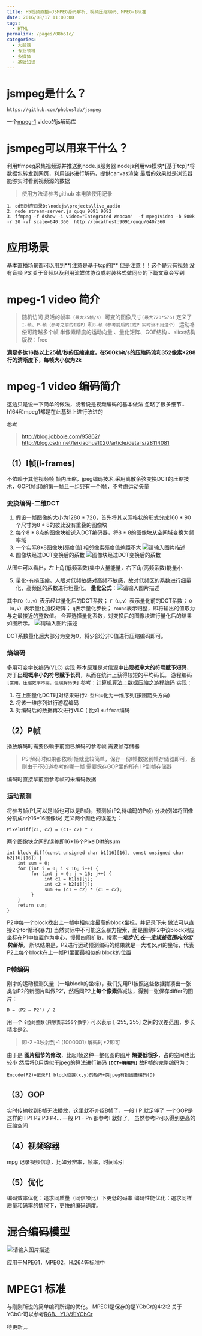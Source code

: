 ```yaml
---
title: H5视频直播—JSMPEG源码解析、视频压缩编码、MPEG-1标准
date: 2016/08/17 11:00:00
tags: 
  - HTML
permalink: /pages/08b61c/
categories: 
  - 大前端
  - 专业领域
  - 多媒体
  - 基础知识
---
```


# jsmpeg是什么？

    https://github.com/phoboslab/jsmpeg

一个[mpeg-1][1] video的js解码库

<!--more-->

# jsmpeg可以用来干什么？

利用ffmpeg采集视频源并推送到node.js服务器
nodejs利用ws模块*[基于tcp]*将数据包转发到网页，利用该js进行解码，提供canvas渲染
最后的效果就是浏览器能够实时看到视频源的数据
> 使用方法请参考github
> 本电脑使用记录

    1. cd到对应目录D:\nodejs\projects\live_audio 
    2. node stream-server.js ququ 9091 9092
    3. ffmpeg -f dshow -i video="Integrated Webcam"  -f mpeg1video -b 500k -r 20 -vf scale=640:360  http://localhost:9091/ququ/640/360

# 应用场景
基本直播场景都可以用到**[注意是基于tcp的]**
但是注意！！这个是只有视频 没有音频
PS:关于音频以及利用流媒体协议或封装格式做同步的下篇文章会写到


<!--more-->

# mpeg-1 video 简介
>随机访问
灵活的帧率`（最大25帧/s）`
可变的图像尺寸`(最大720*576)`
定义了`I-帧`、`P-帧（参考之前的I或P）`和`B-帧（参考前后的I或P 实时流不用这个）` 
运动补偿可跨越多个帧
半像素精度的运动向量 、量化矩阵、GOF结构 、slice结构
版权：free

**满足多达16路以上25帧/秒的压缩速度，在500kbit/s的压缩码流和352像素×288行的清晰度下，每帧大小仅为2k**

# mpeg-1 video 编码简介
这边只是说一下简单的做法，或者说是视频编码的基本做法 忽略了很多细节.. 
h164和mpeg1都是在此基础上进行改进的

参考

> http://blog.jobbole.com/95862/
> http://blog.csdn.net/leixiaohua1020/article/details/28114081

## （1）I帧(I-frames)
不依赖于其他视频帧
帧内压缩，jpeg编码技术,采用离散余弦变换DCT的压缩技术，GOP(帧组)的第一帧且一组只有一个I帧，不考虑运动矢量

### 变换编码-二维DCT
1. 假设一帧图像的大小为1280 * 720，首先将其以网格状的形式分成160 * 90个尺寸为8 * 8的彼此没有重叠的图像块
2. 每个8 * 8点的图像块被送入DCT编码器，将8 * 8的图像块从空间域变换为频率域
3. 一个实际8*8图像块[亮度值] 相邻像素亮度值差距不大
 ![请输入图片描述][2]  
4. 图像块经过DCT变换后的系数
 ![图像块经过DCT变换后的系数][3]

从图中可以看出，左上角(低频系数)集中大量能量，右下角(高频系数)能量小

5. 量化-有损压缩。人眼对低频敏感对高频不敏感，故对低频区的系数进行细量化，高频区的系数进行粗量化。
 **量化公式**：![请输入图片描述][4]

其中`FQ（u,v）`表示经过量化后的DCT系数；
`F（u,v）`表示量化前的DCT系数；
`Q（u,v）`表示量化加权矩阵；
`q`表示量化步长；
`round`表示归整，即将输出的值取为与之最接近的整数值。
合理选择量化系数，对变换后的图像块进行量化后的结果如图所示。
![请输入图片描述][5]

DCT系数量化后大部分为变为0，将少部分非0值进行压缩编码即可。

### 熵编码
 多用可变字长编码(VLC) 实现
基本原理是对信源中**出现概率大的符号赋予短码**，对于**出现概率小的符号赋予长码**，从而在统计上获得较短的平均码长。
游程编码`[常用，压缩效率不高，但编解码快]` 
参考：[计算机算法：数据压缩之游程编码][6]
实现：
1. 在上图量化DCT时对结果进行`Z-型扫描`化为一维序列(按图箭头方向)
2. 将该一维序列进行游程编码
3. 对编码后的数据再次进行VLC ( 比如 `Huffman`编码
## （2）P帧
播放解码时需要依赖于前面已解码的参考帧
需要帧存储器 
> PS:解码时如果都依赖I帧就比较简单，保存一份I帧数据到帧存储器即可，否则由于不知道参考的哪一帧 需要保存GOP里的所有I P到帧存储器

编码时直接拿前面参考帧的未编码数据
### 运动预测
将参考帧(P1,可以是I帧也可以是P帧)，预测帧(P2,待编码的P帧) 分块(例如将图像分割成n个16*16图像块)
定义两个颜色的误差为：

    PixelDiff(c1, c2) = (c1- c2) ^ 2

两个图像块之间的误差即16*16个PixelDiff的sum

    int block_diff(const unsigned char b1[16][16], const unsigned char b2[16][16]) { 
        int sum = 0; 
        for (int i = 0; i < 16; i++) { 
             for (int j = 0; j < 16; j++) { 
                  int c1 = b1[i][j]; 
                  int c2 = b2[i][j]; 
                  sum += (c1 – c2) * (c1 – c2); 
             } 
        } 
        return sum; 
    }

P2中每一个block找出上一帧中相似度最高的block坐标，并记录下来
做法可以直接2个for循环(暴力)
当然实际中不可能这么暴力搜索，而是围绕P2中该block对应坐标在P1中位置作为中心，慢慢四周扩散，搜索***一定步长,在一定误差范围内的宏块坐标***。
所以结果是，P2进行运动预测编码的结果就是一大堆(x,y)的坐标，代表P2上每个block在上一帧P1里面最相似的 block的位置
### P帧编码
刚才的运动预测矢量（一堆block的坐标），我们先用P1按照这些数据拼凑出一张类似P2的新图片叫做P2’，然后同P2上**每个像素**做减法，得到一张保存differ的图片：

    D = (P2 – P2′) / 2 

用一个 `8位的整数(只够表示256个数字)` 可以表示 [-255, 255] 之间的误差范围，步长精度是2。
> 即-2 -3映射到-1 (1000001) 解码时*2即可

由于是 **图片细节的修改**，比起I帧这种一整张图的图片 **熵要低很多**，占的空间也比较小
然后将D用类似于jpeg的算法进行编码 **`[DCT+熵编码]`**
故P帧的完整编码为：

    Encode(P2)=记录P1 block位置(x,y)的矩阵+类jpeg有损图像编码(D)

## （3）GOP
实时传输收到B帧无法播放，这里就不介绍B帧了，一般 I P 就足够了
一个GOP是这样的 I P1 P2 P3 P4... 
一般 P1 - Pn 都参考I 就好了， 虽然参考P可以得到更高的压缩空间

## （4）视频容器
mpg 记录视频信息，比如分辨率，帧率，时间索引

## （5）优化
编码效率优化：追求同质量（同信噪比）下更低的码率
编码性能优化：追求同样质量和码率的情况下，更快的编码速度。

# 混合编码模型

![请输入图片描述][7]

应用于MPEG1，MPEG2，H.264等标准中

# MPEG1 标准
与刚刚所说的简单编码所谓的优化。
MPEG1是保存的是YCbCr的4:2:2
关于YCbCr可以参考[RGB、YUV和YCbCr][8]

待更新。。


  [1]: http://baike.baidu.com/link?url=IdDNfUYYiss4iUee-J5RKHujDyCinU3pO07wdRGuMfEHw9Ih3OaoOHbCRwTuMT_ktsTwTgvniHVHVrmBZu3G8K
  [2]: http://img.blog.csdn.net/20140602173641875?watermark/2/text/aHR0cDovL2Jsb2cuY3Nkbi5uZXQvbGVpeGlhb2h1YTEwMjA=/font/5a6L5L2T/fontsize/400/fill/I0JBQkFCMA==/dissolve/70/gravity/Center
  [3]: http://img.blog.csdn.net/20140602173658734?watermark/2/text/aHR0cDovL2Jsb2cuY3Nkbi5uZXQvbGVpeGlhb2h1YTEwMjA=/font/5a6L5L2T/fontsize/400/fill/I0JBQkFCMA==/dissolve/70/gravity/Center
  [4]: http://img.blog.csdn.net/20140602173713140?watermark/2/text/aHR0cDovL2Jsb2cuY3Nkbi5uZXQvbGVpeGlhb2h1YTEwMjA=/font/5a6L5L2T/fontsize/400/fill/I0JBQkFCMA==/dissolve/70/gravity/Center
  [5]: http://img.blog.csdn.net/20140602173723046?watermark/2/text/aHR0cDovL2Jsb2cuY3Nkbi5uZXQvbGVpeGlhb2h1YTEwMjA=/font/5a6L5L2T/fontsize/400/fill/I0JBQkFCMA==/dissolve/70/gravity/Center
  [6]: http://blog.jobbole.com/79758/
  [7]: http://img.blog.csdn.net/20140602173439593?watermark/2/text/aHR0cDovL2Jsb2cuY3Nkbi5uZXQvbGVpeGlhb2h1YTEwMjA=/font/5a6L5L2T/fontsize/400/fill/I0JBQkFCMA==/dissolve/70/gravity/SouthEast
  [8]: http://blog.sina.com.cn/s/blog_a85e142101010h8n.html